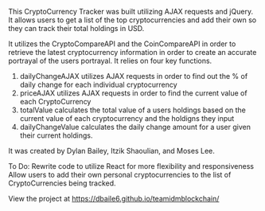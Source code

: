 

This CryptoCurrency Tracker was built utilizing AJAX requests and jQuery. It allows users to get a list of the top cryptocurrencies and add their own so they can track their total holdings in USD.

It utilizes the CryptoCompareAPI and the CoinCompareAPI in order to retrieve the latest cryptocurrency information in order to create an accurate portrayal of the users portrayal. It relies on four key functions.

1. dailyChangeAJAX utilizes AJAX requests in order to find out the % of daily change for each individual cryptocurrency
2. priceAJAX utilizes AJAX requests in order to find the current value of each CryptoCurrency
3. totalValue calculates the total value of a users holdings based on the current value of each cryptocurrency and the holdigns they input
4. dailyChangeValue calculates the daily change amount for a user given their current holdings.

It was created by Dylan Bailey, Itzik Shaoulian, and Moses Lee.

To Do:
Rewrite code to utilize React for more flexibility and responsiveness
Allow users to add their own personal cryptocurrencies to the list of CryptoCurrencies being tracked.

View the project at https://dbaile6.github.io/teamidmblockchain/
